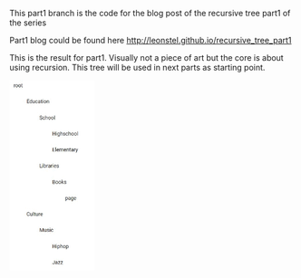 This part1 branch is the code for the blog post of the recursive tree part1 of the series

Part1 blog could be found here
http://leonstel.github.io/recursive_tree_part1

This is the result for part1. Visually not a piece of art but the core is about
using recursion. This tree will be used in next parts as starting point.

<img src="./img/tree_simple_part1.gif" width="150" />